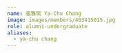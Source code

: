 ```yaml
---
name: 張雅筑 Ya-Chu Chang 
image: images/members/403415015.jpg 
role: alumni-undergraduate
aliases:
  - ya-chu chang
---
```

